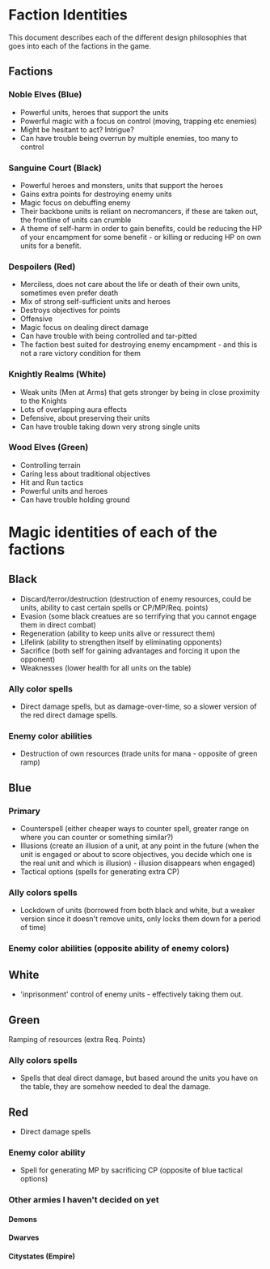 # Faction Identities

This document describes each of the different design philosophies that goes into each of the factions in the game.

## Factions

### Noble Elves (Blue)
- Powerful units, heroes that support the units
- Powerful magic with a focus on control (moving, trapping etc enemies)
- Might be hesitant to act? Intrigue?
- Can have trouble being overrun by multiple enemies, too many to control

### Sanguine Court (Black)
- Powerful heroes and monsters, units that support the heroes
- Gains extra points for destroying enemy units
- Magic focus on debuffing enemy
- Their backbone units is reliant on necromancers, if these are taken out, the frontline of units can crumble
- A theme of self-harm in order to gain benefits, could be reducing the HP of your encampment for some benefit - or killing or reducing HP on own units for a benefit.

### Despoilers (Red)
- Merciless, does not care about the life or death of their own units, sometimes even prefer death
- Mix of strong self-sufficient units and heroes
- Destroys objectives for points
- Offensive
- Magic focus on dealing direct damage
- Can have trouble with being controlled and tar-pitted
- The faction best suited for destroying enemy encampment - and this is not a rare victory condition for them

### Knightly Realms (White)
- Weak units (Men at Arms) that gets stronger by being in close proximity to the Knights
- Lots of overlapping aura effects
- Defensive, about preserving their units
- Can have trouble taking down very strong single units

### Wood Elves (Green)
- Controlling terrain
- Caring less about traditional objectives
- Hit and Run tactics
- Powerful units and heroes
- Can have trouble holding ground
 
# Magic identities of each of the factions

## Black
- Discard/terror/destruction (destruction of enemy resources, could be units, ability to cast certain spells or CP/MP/Req. points)
- Evasion (some black creatues are so terrifying that you cannot engage them in direct combat)
- Regeneration (ability to keep units alive or ressurect them)
- Lifelink (ability to strengthen itself by eliminating opponents)
- Sacrifice (both self for gaining advantages and forcing it upon the opponent)
- Weaknesses (lower health for all units on the table)

### Ally color spells
- Direct damage spells, but as damage-over-time, so a slower version of the red direct damage spells.

### Enemy color abilities
- Destruction of own resources (trade units for mana - opposite of green ramp)

## Blue
### Primary
- Counterspell (either cheaper ways to counter spell, greater range on where you can counter or something similar?)
- Illusions (create an illusion of a unit, at any point in the future (when the unit is engaged or about to score objectives, you decide which one is the real unit and which is illusion) - illusion disappears when engaged)
- Tactical options (spells for generating extra CP)

### Ally colors spells
- Lockdown of units (borrowed from both black and white, but a weaker version since it doesn't remove units, only locks them down for a period of time)

### Enemy color abilities (opposite ability of enemy colors)

## White
- 'inprisonment' control of enemy units - effectively taking them out.

## Green
Ramping of resources (extra Req. Points)

### Ally colors spells
- Spells that deal direct damage, but based around the units you have on the table, they are somehow needed to deal the damage.

## Red
- Direct damage spells

### Enemy color ability
- Spell for generating MP by sacrificing CP (opposite of blue tactical options)






### Other armies I haven't decided on yet
#### Demons
#### Dwarves
#### Citystates (Empire)
